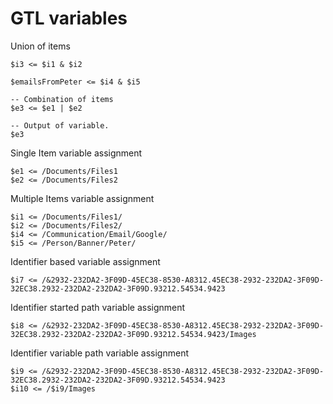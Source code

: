 ﻿# GTL variables

Union of items
```gtl
$i3 <= $i1 & $i2

$emailsFromPeter <= $i4 & $i5

-- Combination of items
$e3 <= $e1 | $e2

-- Output of variable.
$e3
```

Single Item variable assignment
```gtl
$e1 <= /Documents/Files1
$e2 <= /Documents/Files2
```

Multiple Items variable assignment
```gtl
$i1 <= /Documents/Files1/
$i2 <= /Documents/Files2/
$i4 <= /Communication/Email/Google/
$i5 <= /Person/Banner/Peter/
```

Identifier based variable assignment
```gtl
$i7 <= /&2932-232DA2-3F09D-45EC38-8530-A8312.45EC38-2932-232DA2-3F09D-32EC38.2932-232DA2-232DA2-3F09D.93212.54534.9423
```

Identifier started path variable assignment
```gtl
$i8 <= /&2932-232DA2-3F09D-45EC38-8530-A8312.45EC38-2932-232DA2-3F09D-32EC38.2932-232DA2-232DA2-3F09D.93212.54534.9423/Images
```

Identifier variable path variable assignment
```gtl
$i9 <= /&2932-232DA2-3F09D-45EC38-8530-A8312.45EC38-2932-232DA2-3F09D-32EC38.2932-232DA2-232DA2-3F09D.93212.54534.9423
$i10 <= /$i9/Images
```
